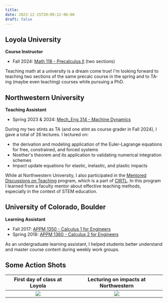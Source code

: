 ```yaml
---
title: 
date: 2023-12-15T20:09:22-06:00
draft: false
---
```

## Loyola University

**Course Instructor**
- Fall 2024: [Math 118 - Precalculus II](https://www.luc.edu/math/academics/courses/math118/) (two sections)
<!-- - Spring 2025: [Math 118 - Precalculus II](https://www.luc.edu/math/academics/courses/math118/) (two sections) -->
Teaching math at a university is a dream come true! I'm looking forward to teaching two sections of the same precalc course in the spring and to TA-ing (maybe even teaching) courses while pursuing a PhD.

## Northwestern University

**Teaching Assistant**
- Spring 2023 & 2024: [Mech_Eng 314 - Machine Dynamics](https://www.mccormick.northwestern.edu/mechanical/academics/courses/descriptions/314-theory-of-machines-dynamics.html)

During my two stints as TA (and one stint as course grader in Fall 2024), I gave a total of 26 lectures. I lectured on: 
- the derivation and modeling application of the Euler-Lagrange equations for free, constrained, and forced systems
- Noether's theorem and its application to validating numerical integration schemes
- Impact update equations for elastic, inelastic, and plastic impacts

While at Northwestern University, I also participated in the [Mentored Discussions on Teaching](https://searle.northwestern.edu/programs-services/programs/program-pages/mentored-discussions-of-teaching.html) program, which is a part of [CIRTL](https://searle.northwestern.edu/programs-services/cirtl-northwestern/). In this program I learned from a faculty mentor about effective teaching methods, especially in the context of STEM education.

## University of Colorado, Boulder

**Learning Assistant**

- Fall 2017: [APPM 1350 - Calculus 1 for Engineers](https://www.colorado.edu/amath/academics/course-catalog/appm-1350-calculus-1-engineers)
- Spring 2018: [APPM 1360 - Calculus 2 for Engineers](https://www.colorado.edu/amath/appm-1360-calculus-2-engineers)

As an undergraduate learning assistant, I helped students better understand and master course content during weekly work groups. 

## Some Action Shots ##

First day of class at Loyola  |  Lecturing on impacts at Northwestern
:-------------------------:|:----------------------------:
![](/images/first_day.jpg) |  ![](/images/teaching_action.jpg)